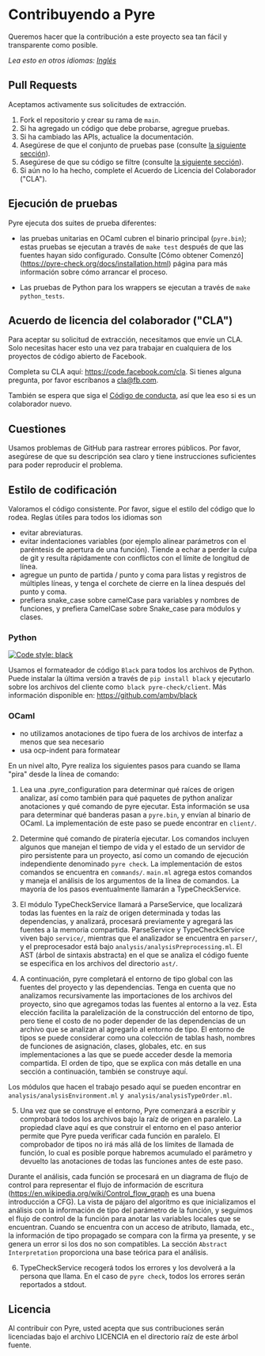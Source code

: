 # Contribuyendo a Pyre

Queremos hacer que la contribución a este proyecto sea tan fácil y transparente como
posible.

*Lea esto en otros idiomas: [Inglés](CONTRIBUTING.md)*

## Pull Requests

Aceptamos activamente sus solicitudes de extracción.

1. Fork el repositorio y crear su rama de `main`.
2. Si ha agregado un código que debe probarse, agregue pruebas.
3. Si ha cambiado las APIs, actualice la documentación.
4. Asegúrese de que el conjunto de pruebas pase (consulte [la siguiente sección](#ejecución-de-pruebas)).
5. Asegúrese de que su código se filtre (consulte [la siguiente sección](#estilo-de-codificación)).
6. Si aún no lo ha hecho, complete el Acuerdo de Licencia del Colaborador ("CLA").

## Ejecución de pruebas

Pyre ejecuta dos suites de prueba diferentes:

* las pruebas unitarias en OCaml cubren el binario principal (`pyre.bin`); estas pruebas
  se ejecutan a través de `make test` después de que las fuentes hayan sido
  configurado. Consulte [Cómo obtener
  Comenzó] (https://pyre-check.org/docs/installation.html) página para
  más información sobre cómo arrancar el proceso.

* Las pruebas de Python para los wrappers se ejecutan a través de `make python_tests`.

## Acuerdo de licencia del colaborador ("CLA")

Para aceptar su solicitud de extracción, necesitamos que envíe un CLA. Solo necesitas
hacer esto una vez para trabajar en cualquiera de los proyectos de código abierto de Facebook.

Completa su CLA aquí: <https://code.facebook.com/cla>. Si tienes alguna pregunta,
por favor escríbanos a cla@fb.com.

También se espera que siga el [Código de conducta](CODE_OF_CONDUCT.md), así que lea eso si es un colaborador nuevo.

## Cuestiones

Usamos problemas de GitHub para rastrear errores públicos. Por favor, asegúrese de que su descripción sea
claro y tiene instrucciones suficientes para poder reproducir el problema.

## Estilo de codificación

Valoramos el código consistente. Por favor, sigue el estilo del código que lo rodea. Reglas útiles para todos los idiomas son
* evitar abreviaturas.
* evitar indentaciones variables (por ejemplo alinear parámetros con el paréntesis de apertura de una función). Tiende a echar a perder la culpa de git y resulta rápidamente con conflictos con el límite de longitud de línea.
* agregue un punto de partida / punto y coma para listas y registros de múltiples líneas, y tenga el corchete de cierre en la línea después del punto y coma.
* prefiera snake_case sobre camelCase para variables y nombres de funciones, y prefiera CamelCase sobre Snake_case para módulos y clases.

### Python
<p>
  <a href="https://github.com/ambv/black"><img alt="Code style: black" src="https://img.shields.io/badge/code%20style-black-000000.svg"></a>
</p>

Usamos el formateador de código `Black` para todos los archivos de Python.
Puede instalar la última versión a través de `pip install black` y ejecutarlo sobre los archivos del cliente como` black pyre-check/client`.
Más información disponible en: https://github.com/ambv/black

### OCaml

- no utilizamos anotaciones de tipo fuera de los archivos de interfaz a menos que sea necesario
- usa ocp-indent para formatear

En un nivel alto, Pyre realiza los siguientes pasos para cuando se llama "pira" desde la línea de comando:

1. Lea una .pyre_configuration para determinar qué raíces de origen analizar, así como también para qué paquetes de python analizar anotaciones y qué comando de pyre ejecutar. Esta información se usa para determinar qué banderas pasan a `pyre.bin`, y envían al binario de OCaml. La implementación de este paso se puede encontrar en `client/`.

2. Determine qué comando de piratería ejecutar. Los comandos incluyen algunos que manejan el tiempo de vida y el estado de un servidor de piro persistente para un proyecto, así como un comando de ejecución independiente denominado `pyre check`. La implementación de estos comandos se encuentra en `commands/`. `main.ml` agrega estos comandos y maneja el análisis de los argumentos de la línea de comandos. La mayoría de los pasos eventualmente llamarán a TypeCheckService.

3. El módulo TypeCheckService llamará a ParseService, que localizará todas las fuentes en la raíz de origen determinada y todas las dependencias, y analizará, procesará previamente y agregará las fuentes a la memoria compartida. ParseService y TypeCheckService viven bajo `service/`, mientras que el analizador se encuentra en `parser/`, y el preprocesador está bajo `analysis/analysisPreprocessing.ml`. El AST (árbol de sintaxis abstracta) en el que se analiza el código fuente se especifica en los archivos del directorio `ast/`.

4. A continuación, pyre completará el entorno de tipo global con las fuentes del proyecto y las dependencias. Tenga en cuenta que no analizamos recursivamente las importaciones de los archivos del proyecto, sino que agregamos todas las fuentes al entorno a la vez. Esta elección facilita la paralelización de la construcción del entorno de tipo, pero tiene el costo de no poder depender de las dependencias de un archivo que se analizan al agregarlo al entorno de tipo. El entorno de tipos se puede considerar como una colección de tablas hash, nombres de funciones de asignación, clases, globales, etc. en sus implementaciones a las que se puede acceder desde la memoria compartida. El orden de tipo, que se explica con más detalle en una sección a continuación, también se construye aquí.

Los módulos que hacen el trabajo pesado aquí se pueden encontrar en `analysis/analysisEnvironment.ml` y` analysis/analysisTypeOrder.ml`.

5. Una vez que se construye el entorno, Pyre comenzará a escribir y comprobará todos los archivos bajo la raíz de origen en paralelo. La propiedad clave aquí es que construir el entorno en el paso anterior permite que Pyre pueda verificar cada función en paralelo. El comprobador de tipos no irá más allá de los límites de llamada de función, lo cual es posible porque habremos acumulado el parámetro y devuelto las anotaciones de todas las funciones antes de este paso.

Durante el análisis, cada función se procesará en un diagrama de flujo de control para representar el flujo de información de escritura (https://en.wikipedia.org/wiki/Control_flow_graph es una buena introducción a CFG). La vista de pájaro del algoritmo es que inicializamos el análisis con la información de tipo del parámetro de la función, y seguimos el flujo de control de la función para anotar las variables locales que se encuentran. Cuando se encuentra con un acceso de atributo, llamada, etc., la información de tipo propagado se compara con la firma ya presente, y se genera un error si los dos no son compatibles. La sección `Abstract Interpretation` proporciona una base teórica para el análisis.

6. TypeCheckService recogerá todos los errores y los devolverá a la persona que llama. En el caso de `pyre check`, todos los errores serán reportados a stdout.

## Licencia
Al contribuir con Pyre, usted acepta que sus contribuciones serán licenciadas
bajo el archivo LICENCIA en el directorio raíz de este árbol fuente.
